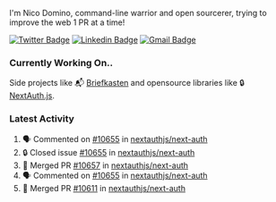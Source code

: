 
I'm Nico Domino, command-line warrior and open sourcerer, trying to improve the web 1 PR at a time!

[![Twitter Badge](https://img.shields.io/badge/-@ndom91-1ca0f1?style=flat-square&labelColor=1ca0f1&logo=twitter&logoColor=white&link=https://twitter.com/ndom91)](https://twitter.com/ndom91) [![Linkedin Badge](https://img.shields.io/badge/-ndom91-blue?style=flat-square&logo=Linkedin&logoColor=white&link=https://www.linkedin.com/in/ndom91/)](https://www.linkedin.com/in/ndom91/) [![Gmail Badge](https://img.shields.io/badge/-yo@ndo.dev-c14438?style=flat-square&logo=mail.ru&logoColor=white&link=mailto:yo@ndo.dev)](mailto:yo@ndo.dev)

### Currently Working On..

Side projects like 📬 [Briefkasten](https://briefkastenhq.com) and opensource libraries like 🔒 [NextAuth.js](https://github.com/nextauthjs/next-auth).

<!--START_SECTION_PROFILE_VIEWS:readme-info-->
<!--END_SECTION_PROFILE_VIEWS:readme-info-->

<!--START_SECTION_DAILY_COMMIT:readme-info-->
<!--END_SECTION_DAILY_COMMIT:readme-info-->

<!--START_SECTION_WEEKLY_COMMIT:readme-info-->
<!--END_SECTION_WEEKLY_COMMIT:readme-info-->

### Latest Activity

<!--START_SECTION:activity-->
1. 🗣 Commented on [#10655](https://github.com/nextauthjs/next-auth/issues/10655#issuecomment-2068103389) in [nextauthjs/next-auth](https://github.com/nextauthjs/next-auth)
2. 🔒 Closed issue [#10655](https://github.com/nextauthjs/next-auth/issues/10655) in [nextauthjs/next-auth](https://github.com/nextauthjs/next-auth)
3. 🎉 Merged PR [#10657](https://github.com/nextauthjs/next-auth/pull/10657) in [nextauthjs/next-auth](https://github.com/nextauthjs/next-auth)
4. 🗣 Commented on [#10655](https://github.com/nextauthjs/next-auth/issues/10655#issuecomment-2068099316) in [nextauthjs/next-auth](https://github.com/nextauthjs/next-auth)
5. 🎉 Merged PR [#10611](https://github.com/nextauthjs/next-auth/pull/10611) in [nextauthjs/next-auth](https://github.com/nextauthjs/next-auth)
<!--END_SECTION:activity-->
